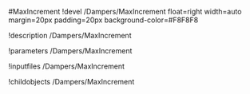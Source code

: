 <!-- MOOSE Object Documentation Stub: Remove this when content is added. -->
#MaxIncrement
!devel /Dampers/MaxIncrement float=right width=auto margin=20px padding=20px background-color=#F8F8F8

!description /Dampers/MaxIncrement

!parameters /Dampers/MaxIncrement

!inputfiles /Dampers/MaxIncrement

!childobjects /Dampers/MaxIncrement
